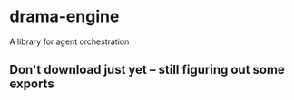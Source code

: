 # drama-engine
A library for agent orchestration

## Don't download just yet – still figuring out some exports